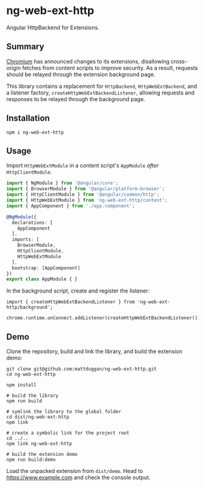 # ng-web-ext-http

Angular HttpBackend for Extensions.

## Summary

[Chromium](https://www.chromium.org/Home/chromium-security/extension-content-script-fetches) has announced changes to its extensions, 
disallowing cross-origin fetches from content scripts to improve security. As a result, requests should be relayed through the 
extension background page.

This library contains a replacement for `HttpBackend`, `HttpWebExtBackend`, and a listener factory, `createHttpWebExtBackendListener`, allowing
requests and responses to be relayed through the background page.

## Installation

```
npm i ng-web-ext-http
```

## Usage

Import `HttpWebExtModule` in a content script's `AppModule` _after_ `HttpClientModule`:

```ts
import { NgModule } from '@angular/core';
import { BrowserModule } from '@angular/platform-browser';
import { HttpClientModule } from '@angular/common/http';
import { HttpWebExtModule } from 'ng-web-ext-http/content';
import { AppComponent } from './app.component';

@NgModule({
  declarations: [
    AppComponent
  ],
  imports: [
    BrowserModule,
    HttpClientModule,
    HttpWebExtModule
  ],
  bootstrap: [AppComponent]
})
export class AppModule { }
```

In the background script, create and register the listener:

```
import { createHttpWebExtBackendListener } from 'ng-web-ext-http/background';

chrome.runtime.onConnect.addListener(createHttpWebExtBackendListener());
```

## Demo

Clone the repository, build and link the library, and build the extension demo:

```
git clone git@github.com:mattduggan/ng-web-ext-http.git
cd ng-web-ext-http

npm install

# build the library
npm run build

# symlink the library to the global folder
cd dist/ng-web-ext-http
npm link

# create a symbolic link for the project root
cd ../..
npm link ng-web-ext-http

# build the extension demo
npm run build:demo
```

Load the unpacked extension from `dist/demo`. 
Head to https://www.example.com and check the console output. 
